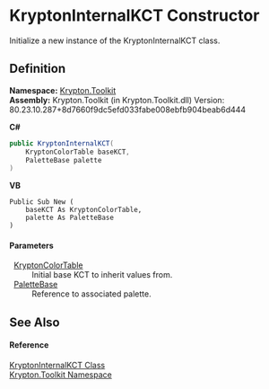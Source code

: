 # KryptonInternalKCT Constructor


Initialize a new instance of the KryptonInternalKCT class.



## Definition
**Namespace:** <a href="79d2eac2-21f4-54ff-7552-b20c33c30600.md">Krypton.Toolkit</a>  
**Assembly:** Krypton.Toolkit (in Krypton.Toolkit.dll) Version: 80.23.10.287+8d7660f9dc5efd033fabe008ebfb904beab6d444

**C#**
``` C#
public KryptonInternalKCT(
	KryptonColorTable baseKCT,
	PaletteBase palette
)
```
**VB**
``` VB
Public Sub New ( 
	baseKCT As KryptonColorTable,
	palette As PaletteBase
)
```



#### Parameters
<dl><dt>  <a href="dea02866-c4bb-a4a9-94c0-3c39ed614761.md">KryptonColorTable</a></dt><dd>Initial base KCT to inherit values from.</dd><dt>  <a href="6da77fa5-1590-4646-f2ea-70002c922aee.md">PaletteBase</a></dt><dd>Reference to associated palette.</dd></dl>

## See Also


#### Reference
<a href="647f7ec2-291e-4be4-2c4e-01b039ba5b47.md">KryptonInternalKCT Class</a>  
<a href="79d2eac2-21f4-54ff-7552-b20c33c30600.md">Krypton.Toolkit Namespace</a>  
